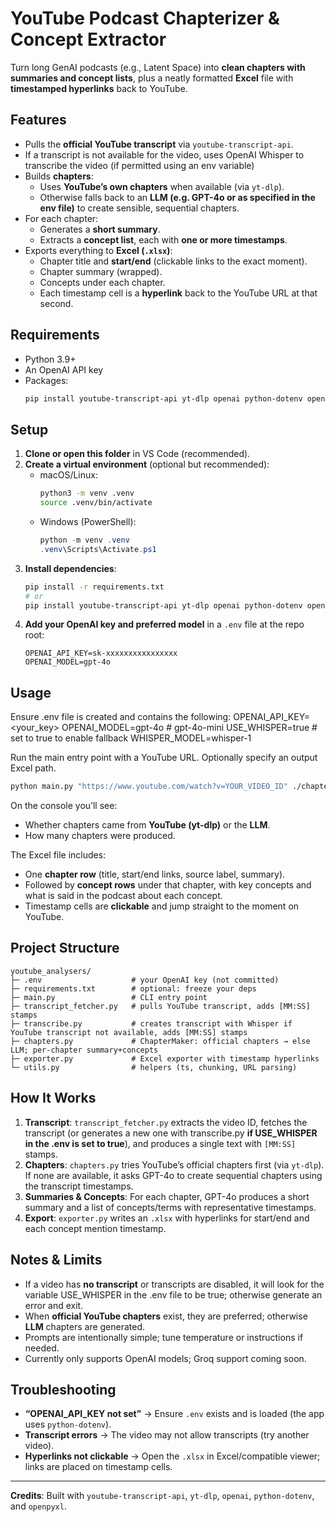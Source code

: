 # YouTube Podcast Chapterizer & Concept Extractor

Turn long GenAI podcasts (e.g., Latent Space) into **clean chapters with summaries and concept lists**, plus a neatly formatted **Excel** file with **timestamped hyperlinks** back to YouTube.

## Features
- Pulls the **official YouTube transcript** via `youtube-transcript-api`.
- If a transcript is not available for the video, uses OpenAI Whisper to transcribe the video (if permitted using an env variable)
- Builds **chapters**:
  - Uses **YouTube’s own chapters** when available (via `yt-dlp`).
  - Otherwise falls back to an **LLM (e.g. GPT-4o or as specified in the env file)** to create sensible, sequential chapters.
- For each chapter:
  - Generates a **short summary**.
  - Extracts a **concept list**, each with **one or more timestamps**.
- Exports everything to **Excel (`.xlsx`)**:
  - Chapter title and **start/end** (clickable links to the exact moment).
  - Chapter summary (wrapped).
  - Concepts under each chapter.
  - Each timestamp cell is a **hyperlink** back to the YouTube URL at that second.

## Requirements
- Python 3.9+
- An OpenAI API key
- Packages:
  ```bash
  pip install youtube-transcript-api yt-dlp openai python-dotenv openpyxl
  ```

## Setup
1. **Clone or open this folder** in VS Code (recommended).
2. **Create a virtual environment** (optional but recommended):
   - macOS/Linux:
     ```bash
     python3 -m venv .venv
     source .venv/bin/activate
     ```
   - Windows (PowerShell):
     ```powershell
     python -m venv .venv
     .venv\Scripts\Activate.ps1
     ```
3. **Install dependencies**:
   ```bash
   pip install -r requirements.txt
   # or
   pip install youtube-transcript-api yt-dlp openai python-dotenv openpyxl
   ```
4. **Add your OpenAI key and preferred model** in a `.env` file at the repo root:
   ```env
   OPENAI_API_KEY=sk-xxxxxxxxxxxxxxxx
   OPENAI_MODEL=gpt-4o
   ```


## Usage
Ensure .env file is created and contains the following:
OPENAI_API_KEY=<your_key>
OPENAI_MODEL=gpt-4o              # gpt-4o-mini
USE_WHISPER=true                 # set to true to enable fallback
WHISPER_MODEL=whisper-1 

Run the main entry point with a YouTube URL. Optionally specify an output Excel path.

```bash
python main.py "https://www.youtube.com/watch?v=YOUR_VIDEO_ID" ./chapters.xlsx
```

On the console you’ll see:
- Whether chapters came from **YouTube (yt-dlp)** or the **LLM**.
- How many chapters were produced.

The Excel file includes:
- One **chapter row** (title, start/end links, source label, summary).
- Followed by **concept rows** under that chapter, with key concepts and what is said in the podcast about each concept.
- Timestamp cells are **clickable** and jump straight to the moment on YouTube.

## Project Structure
```
youtube_analysers/
├─ .env                    # your OpenAI key (not committed)
├─ requirements.txt        # optional: freeze your deps
├─ main.py                 # CLI entry point
├─ transcript_fetcher.py   # pulls YouTube transcript, adds [MM:SS] stamps
├─ transcribe.py           # creates transcript with Whisper if YouTube transcript not available, adds [MM:SS] stamps
├─ chapters.py             # ChapterMaker: official chapters → else LLM; per-chapter summary+concepts
├─ exporter.py             # Excel exporter with timestamp hyperlinks
└─ utils.py                # helpers (ts, chunking, URL parsing)
```

## How It Works
1. **Transcript**: `transcript_fetcher.py` extracts the video ID, fetches the transcript (or generates a new one with transcribe.py **if USE_WHISPER in the .env is set to true**), and produces a single text with `[MM:SS]` stamps.
2. **Chapters**: `chapters.py` tries YouTube’s official chapters first (via `yt-dlp`). If none are available, it asks GPT-4o to create sequential chapters using the transcript timestamps.
3. **Summaries & Concepts**: For each chapter, GPT-4o produces a short summary and a list of concepts/terms with representative timestamps.
4. **Export**: `exporter.py` writes an `.xlsx` with hyperlinks for start/end and each concept mention timestamp.

## Notes & Limits
- If a video has **no transcript** or transcripts are disabled, it will look for the variable USE_WHISPER in the .env file to be true; otherwise generate an error and exit.
- When **official YouTube chapters** exist, they are preferred; otherwise **LLM** chapters are generated.
- Prompts are intentionally simple; tune temperature or instructions if needed.
- Currently only supports OpenAI models; Groq support coming soon.

## Troubleshooting
- **“OPENAI_API_KEY not set”** → Ensure `.env` exists and is loaded (the app uses `python-dotenv`).
- **Transcript errors** → The video may not allow transcripts (try another video).
- **Hyperlinks not clickable** → Open the `.xlsx` in Excel/compatible viewer; links are placed on timestamp cells.

---

**Credits**: Built with `youtube-transcript-api`, `yt-dlp`, `openai`, `python-dotenv`, and `openpyxl`.

